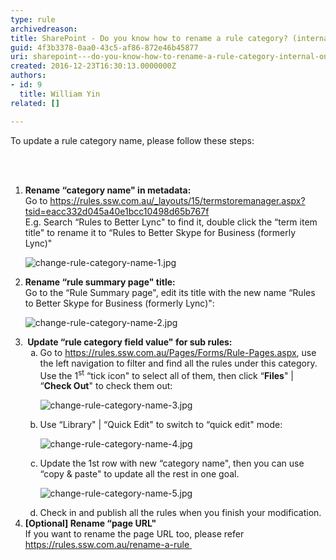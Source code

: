 ```yaml
---
type: rule
archivedreason: 
title: SharePoint - Do you know how to rename a rule category? (internal only)
guid: 4f3b3378-0aa0-43c5-af86-872e46b45877
uri: sharepoint---do-you-know-how-to-rename-a-rule-category-internal-only
created: 2016-12-23T16:30:13.0000000Z
authors:
- id: 9
  title: William Yin
related: []

---
```



<p>To update a rule category name, please follow these steps&#58;​<br></p>
<br><excerpt class='endintro'></excerpt><br>
<ol><li>
      <strong>Rename “category name&quot; in metadata&#58;</strong><br>Go to&#160;<a href="/_layouts/15/termstoremanager.aspx?tsid=eacc332d045a40e1bcc10498d65b767f">https&#58;//rules.ssw.com.au/_layouts/15/termstoremanager.aspx?tsid=eacc332d045a40e1bcc10498d65b767f</a><br>E.g. Search “Rules to Better Lync&quot; to find it, double click the “term item title&quot; to rename it to “Rules to Better Skype for Business (formerly Lync)&quot;&#160;<br>
      <dl class="image"><dt><img src="/PublishingImages/change-rule-category-name-1.jpg" alt="change-rule-category-name-1.jpg" /></dt></dl></li><li>
      <strong>Rename “rule summary page&quot; title&#58;</strong><br>Go to the “Rule Summary page&quot;, edit its title with the new name “Rules to Better Skype for Business (formerly Lync)&quot;&#58; <dl class="image"><dt><img src="/PublishingImages/change-rule-category-name-2.jpg" alt="change-rule-category-name-2.jpg" /></dt></dl></li><li>
      <strong>&#160;</strong><strong>Update “rule category field value&quot; for&#160;sub rules&#58;</strong> 
      <ol style="list-style&#58;lower-alpha;"><li>Go&#160;to&#160;<a href="/Pages/Forms/Rule-Pages.aspx">https&#58;//rules.ssw.com.au/Pages/Forms/Rule-Pages.aspx</a>, use the left navigation to filter and find all the rules under this category. Use the 1<sup>st</sup>&#160;“tick icon&quot; to select all of them, then click “<strong>Files</strong>&quot; | “<strong>Check Out</strong>&quot; to check them out&#58; <dl class="image"><dt><img src="/PublishingImages/change-rule-category-name-3.jpg" alt="change-rule-category-name-3.jpg" /></dt></dl></li><li>Use “Library&quot; | “Quick Edit&quot; to switch to “quick edit&quot; mode&#58; <dl class="image"><dt><img src="/PublishingImages/change-rule-category-name-4.jpg" alt="change-rule-category-name-4.jpg" /></dt></dl></li><li>Update the 1st row with new “category name&quot;, then you can use “copy &amp; paste&quot; to update all the rest in one goal. <dl class="image"><dt><img src="/PublishingImages/change-rule-category-name-5.jpg" alt="change-rule-category-name-5.jpg" data-pin-nopin="true" /></dt></dl></li><li>Check in and publish all the rules when you finish your modification.</li></ol></li><li>
      <strong>[Optional] Rename “page URL&quot;</strong><br>If you want to rename the page URL too, please refer <a href="/_layouts/15/FIXUPREDIRECT.ASPX?WebId=3dfc0e07-e23a-4cbb-aac2-e778b71166a2&amp;TermSetId=07da3ddf-0924-4cd2-a6d4-a4809ae20160&amp;TermId=b80e70f4-2076-403d-9c62-e7d59d3aa369">https&#58;//rules.ssw.com.au/rename-a-rule </a>&#160;&#160;<br></li></ol> ​<br>


